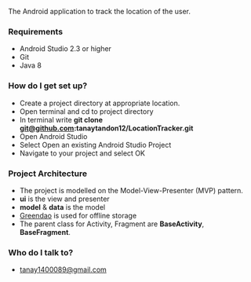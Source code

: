 The Android application to track the location of the user.


### Requirements ###

* Android Studio 2.3 or higher
* Git
* Java 8

### How do I get set up? ###

* Create a project directory at appropriate location.
* Open terminal and cd to project directory 
* In terminal write **git clone git@github.com:tanaytandon12/LocationTracker.git**
* Open Android Studio
* Select Open an existing Android Studio Project
* Navigate to your project and select OK

### Project Architecture ###

* The project is modelled on the Model-View-Presenter (MVP) pattern.
* **ui** is the view and presenter
* **model** & **data** is the  model
* [Greendao](http://greenrobot.org/greendao/) is used for offline storage
* The parent class for Activity, Fragment are **BaseActivity**, **BaseFragment**.


### Who do I talk to? ###

* tanay1400089@gmail.com